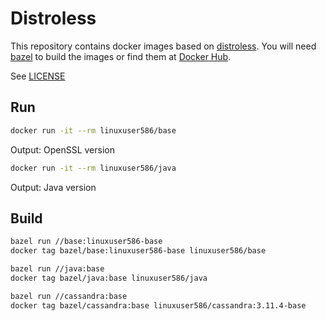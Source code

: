 # Distroless

This repository contains docker images based on [distroless](https://github.com/GoogleContainerTools/distroless/).
You will need [bazel](https://bazel.build/) to build the images or find them at [Docker Hub](https://hub.docker.com/).

See [LICENSE](https://github.com/linuxuser586/distroless/blob/master/LICENSE)

## Run

```sh
docker run -it --rm linuxuser586/base
```

Output: OpenSSL version

```sh
docker run -it --rm linuxuser586/java
```

Output: Java version

## Build

```sh
bazel run //base:linuxuser586-base
docker tag bazel/base:linuxuser586-base linuxuser586/base
```

```sh
bazel run //java:base
docker tag bazel/java:base linuxuser586/java
```

```sh
bazel run //cassandra:base
docker tag bazel/cassandra:base linuxuser586/cassandra:3.11.4-base
```
